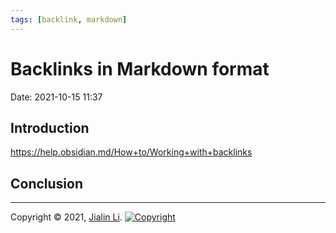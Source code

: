 ```yaml
---
tags: [backlink, markdown]
---
```

# Backlinks in Markdown format
Date:  2021-10-15 11:37

##  Introduction


https://help.obsidian.md/How+to/Working+with+backlinks


## Conclusion


---
Copyright © 2021, [Jialin Li](https://github.com/keyskull).  [![Copyright](https://i.creativecommons.org/l/by-nc/4.0/80x15.png)](/LICENSE)